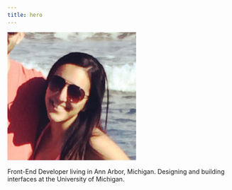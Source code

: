 ```yaml
---
title: hero
---
```


<section class="hero section" id="hero">
  <div class="header-description grid-100">
   <img class="hero-img" src="../img/marie.jpg">
  <p>Front-End Developer living in Ann Arbor, Michigan. Designing and building interfaces at the University of Michigan.</p>
  </div>
</section>
